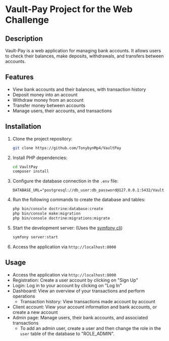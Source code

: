 # Vault-Pay Project for the Web Challenge

## Description
Vault-Pay is a web application for managing bank accounts. It allows users to check their balances, make deposits, withdrawals, and transfers between accounts.

## Features
- View bank accounts and their balances, with transaction history
- Deposit money into an account
- Withdraw money from an account
- Transfer money between accounts
- Manage users, their accounts, and transactions

## Installation
1. Clone the project repository:
    ```bash
    git clone https://github.com/TonybynMp4/VaultPay
    ```
2. Install PHP dependencies:
    ```bash
    cd VaultPay
    composer install
    ```
3. Configure the database connection in the `.env` file:
    ```dotenv
    DATABASE_URL="postgresql://db_user:db_password@127.0.0.1:5432/VaultPay"
    ```
4. Run the following commands to create the database and tables:
    ```bash
    php bin/console doctrine:database:create
    php bin/console make:migration
    php bin/console doctrine:migrations:migrate
    ```
5. Start the development server:
(Uses the [symfony cli](https://symfony.com/download))
    ```bash
    symfony server:start
    ```

6. Access the application via `http://localhost:8000`

## Usage
- Access the application via `http://localhost:8000`
- Registration: Create a user account by clicking on "Sign Up"
- Login: Log in to your account by clicking on "Log In"
- Dashboard: View an overview of your transactions and perform operations
    - Transaction history: View transactions made account by account
- Client account: View your account information and bank accounts, or create a new account
- Admin page: Manage users, their bank accounts, and associated transactions
    - To add an admin user, create a user and then change the role in the `user` table of the database to "ROLE_ADMIN".